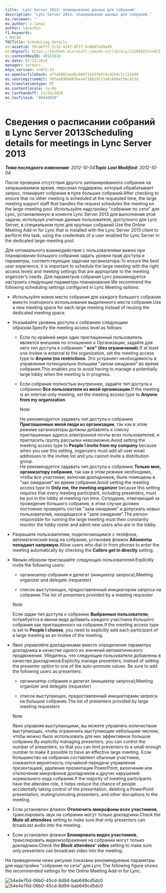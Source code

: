```yaml
---
title: 'Lync Server 2013: планирование данных для собраний'
description: 'Lync Server 2013: планирование данных для собраний.'
ms.reviewer: ''
ms.author: v-lanac
author: lanachin
f1.keywords:
- NOCSH
TOCTitle: Scheduling details
ms:assetid: 39ca6fff-2c15-4347-9f1f-6c8687a39a49
ms:mtpsurl: https://technet.microsoft.com/en-us/library/JJ204823(v=OCS.15)
ms:contentKeyID: 48183910
ms.date: 07/23/2014
manager: serdars
mtps_version: v=OCS.15
ms.openlocfilehash: ef7a6907aedbc880731b3fb474c9294c1c111b80
ms.sourcegitcommit: 36fee89bb887bea4f18b19f17a8c69daf5bc423d
ms.translationtype: MT
ms.contentlocale: ru-RU
ms.lasthandoff: 11/26/2020
ms.locfileid: "49442020"
---
```

# <a name="scheduling-details-for-meetings-in-lync-server-2013"></a><span data-ttu-id="5a888-103">Сведения о расписании собраний в Lync Server 2013</span><span class="sxs-lookup"><span data-stu-id="5a888-103">Scheduling details for meetings in Lync Server 2013</span></span>

<div data-xmlns="http://www.w3.org/1999/xhtml">

<div class="topic" data-xmlns="http://www.w3.org/1999/xhtml" data-msxsl="urn:schemas-microsoft-com:xslt" data-cs="https://msdn.microsoft.com/">

<div data-asp="https://msdn2.microsoft.com/asp">



</div>

<div id="mainSection">

<div id="mainBody"><span data-ttu-id="5a888-104">

<span> </span></span><span class="sxs-lookup"><span data-stu-id="5a888-104">

<span> </span></span></span>

<span data-ttu-id="5a888-105">_**Тема последнего изменения:** 2012-10-04_</span><span class="sxs-lookup"><span data-stu-id="5a888-105">_**Topic Last Modified:** 2012-10-04_</span></span>

<span data-ttu-id="5a888-106">После проверки отсутствия другого запланированного собрания на запрашиваемое время, персонал поддержки, который обрабатывает запрос, планирует собрание в пуле больших собраний.</span><span class="sxs-lookup"><span data-stu-id="5a888-106">After checking to ensure that no other meeting is scheduled at the requested time, the large meeting support staff that handles the request schedules the meeting on the large-meeting pool.</span></span> <span data-ttu-id="5a888-107">Используйте надстройку "собрание по сети" для Lync, установленную в клиенте Lync Server 2013 для выполнения этой задачи, используя учетные данные пользователя, доступного для Lync Server, в специальном пуле для крупных собраний.</span><span class="sxs-lookup"><span data-stu-id="5a888-107">Use the Online Meeting Add-in for Lync that is installed with the Lync Server 2013 client to perform this task, using the credentials of a user enabled for Lync Server in the dedicated large-meeting pool.</span></span>

<span data-ttu-id="5a888-108">Для оптимального взаимодействия с пользователями важно при планировании большого собрания задать уровни прав доступа и параметры, соответствующие задачам организатора.</span><span class="sxs-lookup"><span data-stu-id="5a888-108">To ensure the best user experience, it is important to schedule the large meeting with the right access levels and meeting settings that are appropriate to the meeting organizer’s needs.</span></span> <span data-ttu-id="5a888-109">Для параметров собрания Lync рекомендуется настроить следующие параметры планирования:</span><span class="sxs-lookup"><span data-stu-id="5a888-109">We recommend the following scheduling settings configured in Lync Meeting options:</span></span>

  - <span data-ttu-id="5a888-110">Используйте новое место собрания для каждого большого собрания вместо повторного использования выделенного места собрания.</span><span class="sxs-lookup"><span data-stu-id="5a888-110">Use a new meeting space for each large meeting instead of reusing the dedicated meeting space.</span></span>

  - <span data-ttu-id="5a888-111">Указывайте уровень доступа к собранию следующим образом.</span><span class="sxs-lookup"><span data-stu-id="5a888-111">Specify the meeting access level as follows:</span></span>
    
      - <span data-ttu-id="5a888-112">Если по крайней мере один приглашенный пользователь является внешним по отношению к Организации, задайте для него тип доступа к собранию " **все" (без ограничений**).</span><span class="sxs-lookup"><span data-stu-id="5a888-112">If at least one invitee is external to the organization, set the meeting access type to **Anyone (no restrictions**.</span></span> <span data-ttu-id="5a888-113">Это устраняет необходимость в управлении потенциально большим "залом ожидания" во время собрания.</span><span class="sxs-lookup"><span data-stu-id="5a888-113">This enables you to avoid having to manage a potentially large lobby when the meeting is in progress.</span></span>
    
      - <span data-ttu-id="5a888-114">Если собрание полностью внутреннее, задайте тип доступа к собранию **Все пользователи из моей организации**.</span><span class="sxs-lookup"><span data-stu-id="5a888-114">If the meeting is an internal-only meeting, set the meeting access type to **Anyone from my organization**.</span></span>
        
        <div>
        

        > [!NOTE]  
        > <span data-ttu-id="5a888-115">Не рекомендуется задавать тип доступа к собранию <STRONG>Приглашенные мной люди из организации</STRONG>, так как в этом режиме организаторы должны добавлять к списку приглашенных адреса электронной почты всех пользователей, и пригласить группу рассылки невозможно.</span><span class="sxs-lookup"><span data-stu-id="5a888-115">Avoid setting the meeting access type to <STRONG>People I invite from my company</STRONG> because when you use this setting, organizers must add all user email addresses to the invitee list and you cannot invite a distribution group.</span></span><BR><span data-ttu-id="5a888-116">Не рекомендуется задавать тип доступа к собранию <STRONG>Только мне, организатору собрания</STRONG>, так как в этом режиме необходимо, чтобы все участники, включая докладчиков, были помещены в "зал ожидания" во время собрания.</span><span class="sxs-lookup"><span data-stu-id="5a888-116">Avoid setting the meeting access type to <STRONG>Only me, the meeting organizer</STRONG> because this setting requires that every meeting participant, including presenters, must be put in the lobby at meeting run time.</span></span> <span data-ttu-id="5a888-117">Сотрудник, отвечающий за проведение большого собрания, в этом случае должен постоянно проверять состав "зала ожидания" и допускать новых пользователей, находящихся в "зале ожидания".</span><span class="sxs-lookup"><span data-stu-id="5a888-117">The person responsible for running the large meeting must then constantly monitor the lobby roster and admit new users who are in the lobby.</span></span>

        
        </div>

  - <span data-ttu-id="5a888-118">Разрешите пользователям, подключающимся с телефона, автоматический вход на собрание, установив флажок **Абоненты попадают напрямую**.</span><span class="sxs-lookup"><span data-stu-id="5a888-118">Allow users who dial-in from phones to enter the meeting automatically by checking the **Callers get in directly** setting.</span></span>

  - <span data-ttu-id="5a888-119">Явным образом приглашайте следующих пользователей:</span><span class="sxs-lookup"><span data-stu-id="5a888-119">Explicitly invite the following users:</span></span>
    
      - <span data-ttu-id="5a888-120">организатор собрания и делегат (инициатор запроса);</span><span class="sxs-lookup"><span data-stu-id="5a888-120">Meeting organizer and delegate (requester)</span></span>
    
      - <span data-ttu-id="5a888-121">список выступающих, предоставленный инициатором запроса на собрание.</span><span class="sxs-lookup"><span data-stu-id="5a888-121">The list of presenters provided by a meeting requester</span></span>
    
    <div>
    

    > [!NOTE]  
    > <span data-ttu-id="5a888-122">Если задан тип доступа к собранию <STRONG>Выбранные пользователи</STRONG>, потребуется в явном виде добавить каждого участника большого собрания как приглашенного на собрание.</span><span class="sxs-lookup"><span data-stu-id="5a888-122">If the meeting access type is set to <STRONG>People I choose</STRONG>, you need to explicitly add each participant of a large meeting as an invitee of the meeting.</span></span>

    
    </div>

  - <span data-ttu-id="5a888-p105">Явно управляйте докладчиками вместо определения параметра докладчика в качестве одного из значений автоматического продвижения. Убедитесь, что следующие пользователи добавлены в качестве докладчиков:</span><span class="sxs-lookup"><span data-stu-id="5a888-p105">Explicitly manage presenters, instead of setting the presenter option to one of the auto-promote values. Be sure to add the following users as presenters:</span></span>
    
      - <span data-ttu-id="5a888-125">организатор собрания и делегат (инициатор запроса);</span><span class="sxs-lookup"><span data-stu-id="5a888-125">Meeting organizer and delegate (requester)</span></span>
    
      - <span data-ttu-id="5a888-126">список выступающих, предоставленный инициаторами запроса на большое собрание.</span><span class="sxs-lookup"><span data-stu-id="5a888-126">The list of presenters provided by large meeting requesters</span></span>
    
    <div>
    

    > [!NOTE]  
    > <span data-ttu-id="5a888-127">Явно управляя выступающими, вы можете управлять количеством выступающих, чтобы ограничить выступающие небольшим числом, чтобы можно было использовать для них эффективное большое собрание.</span><span class="sxs-lookup"><span data-stu-id="5a888-127">By explicitly managing presenters, you can control the number of presenters, so that you can limit presenters to a small enough number to make it possible to have an effective large meeting.</span></span> <span data-ttu-id="5a888-128">Если большинство на собрании составляют обычные участники, снижается вероятность случайной передачи управления презентацией, удаления презентации PowerPoint, включения или отключения микрофонов докладчиков и других нарушений нормального хода собрания.</span><span class="sxs-lookup"><span data-stu-id="5a888-128">If the majority of meeting participants have the attendee role, it helps reduce the chance of people accidentally taking control of the presentation, deleting a PowerPoint presentation, muting/unmuting presenters, and other disruptions to the meeting.</span></span>

    
    </div>

  - <span data-ttu-id="5a888-129">Если установлен флажок **Отключить микрофоны всех участников**, транслировать звук на собрании могут только докладчики.</span><span class="sxs-lookup"><span data-stu-id="5a888-129">Check the **Mute all attendees** setting to make sure that only presenters can broadcast audio into the meeting.</span></span>

  - <span data-ttu-id="5a888-130">Если установлен флажок **Блокировать видео участников**, транслировать видеоизображение на собрании могут только докладчики.</span><span class="sxs-lookup"><span data-stu-id="5a888-130">Check the **Block attendees’ video** setting to make sure only presenters can broadcast video into the meeting.</span></span>

<span data-ttu-id="5a888-131">На приведенном ниже рисунке показаны рекомендуемые параметры для надстройки "собрание по сети" для Lync.</span><span class="sxs-lookup"><span data-stu-id="5a888-131">The following figure shows the recommended settings for the Online Meeting Add-in for Lync.</span></span>

<span data-ttu-id="5a888-132">![54e4e70d-06b0-45cd-8d94-bab649cd5dc0](images/JJ204823.54e4e70d-06b0-45cd-8d94-bab649cd5dc0(OCS.15).jpg "54e4e70d-06b0-45cd-8d94-bab649cd5dc0")</span><span class="sxs-lookup"><span data-stu-id="5a888-132">![54e4e70d-06b0-45cd-8d94-bab649cd5dc0](images/JJ204823.54e4e70d-06b0-45cd-8d94-bab649cd5dc0(OCS.15).jpg "54e4e70d-06b0-45cd-8d94-bab649cd5dc0")</span></span>

<span data-ttu-id="5a888-133"></div>

<span> </span>

</div>

</div>

</span><span class="sxs-lookup"><span data-stu-id="5a888-133"></div>

<span> </span>

</div>

</div>

</span></span></div>

